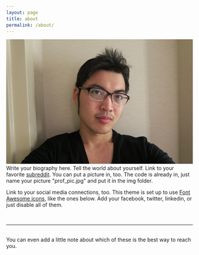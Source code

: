 ```yaml
---
layout: page
title: about
permalink: /about/
---
```


<img class="col one right" src="/img/prof_pic.jpg">

<br/>
Write your biography here. Tell the world about yourself. Link to your favorite <a href="http://reddit.com" target="blank">subreddit</a>. You can put a picture in, too. The code is already in, just name your picture "prof_pic.jpg" and put it in the img folder. 

Link to your social media connections, too. This theme is set up to use <a href="http://fortawesome.github.io/Font-Awesome/" target="blank">Font Awesome icons</a>, like the ones below. Add your facebook, twitter, linkedin, or just disable all of them. 


<br/>
<hr/>
<br/>
<span class="contacticon center">
	<a href="mailto:wangsongiam@gmail.com"><i class="fa fa-envelope-square"></i></a>
	<a href="https://github.com/wangsongiam" target="_blank"><i class="fa fa-github-square"></i></a>
	<!-- <a href="https://www.linkedin.com" target="_blank"><i class="fa fa-linkedin-square"></i></a> -->
	<!-- <a href="http://tumblr.com" target="_blank"><i class="fa fa-tumblr-square"></i></a> -->
	<a href="https://twitter.com" target="_blank"><i class="fa fa-twitter-square"></i></a>
</span>

<div class="col three caption">
	You can even add a little note about which of these is the best way to reach you.
</div>

